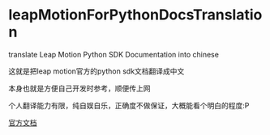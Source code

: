 # leapMotionForPythonDocsTranslation

translate Leap Motion Python SDK Documentation into chinese

这就是把leap motion官方的python sdk文档翻译成中文

本身也就是方便自己开发时参考，顺便传上网

个人翻译能力有限，纯自娱自乐，正确度不做保证，大概能看个明白的程度:P

[官方文档](https://developer.leapmotion.com/documentation/python/index.html)
